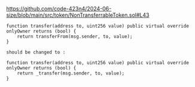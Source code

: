 https://github.com/code-423n4/2024-06-size/blob/main/src/token/NonTransferrableToken.sol#L43


    function transfer(address to, uint256 value) public virtual override onlyOwner returns (bool) {
        return transferFrom(msg.sender, to, value);
    }

    should be changed to :

    function transfer(address to, uint256 value) public virtual override onlyOwner returns (bool) {
        return _transfer(msg.sender, to, value);
    }
